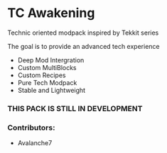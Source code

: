 # TC Awakening 
Technic oriented modpack inspired by Tekkit series
<p>
The goal is to provide an advanced tech experience

- Deep Mod Intergration
- Custom MultiBlocks
- Custom Recipes
- Pure Tech Modpack
- Stable and Lightweight 

### **THIS PACK IS STILL IN DEVELOPMENT**

### Contributors:
- Avalanche7
